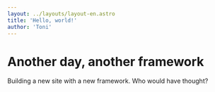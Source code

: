 ```yaml
---
layout: ../layouts/layout-en.astro
title: 'Hello, world!'
author: 'Toni'
---
```


# Another day, another framework
Building a new site with a new framework. Who would have thought?